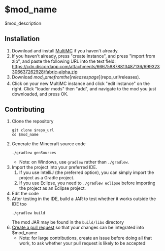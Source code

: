 # $mod_name
$mod_description

## Installation
1. Download and install [MultiMC](https://multimc.org/#Download) if you haven't already.
1. If you haven't already, press "create instance", and press "import from zip", and paste the following URL into the text field: https://cdn.discordapp.com/attachments/666758878813487136/699323306637262928/fabric-alpha.zip
1. Download $mod_name from the [releases page]($repo_url/releases).
1. Click on your new MultiMC instance and click "edit instance" on the right. Click "loader mods" then "add", and navigate to the mod you just downloaded, and press OK.

## Contributing
1. Clone the repository
   ```
   git clone $repo_url
   cd $mod_name
   ```
1. Generate the Minecraft source code
   ```
   ./gradlew genSources
   ```
    - Note: on Windows, use `gradlew` rather than `./gradlew`.
1. Import the project into your preferred IDE.
    1. If you use IntelliJ (the preferred option), you can simply import the project as a Gradle project.
    1. If you use Eclipse, you need to `./gradlew eclipse` before importing the project as an Eclipse project.
1. Edit the code
1. After testing in the IDE, build a JAR to test whether it works outside the IDE too
   ```
   ./gradlew build
   ```
   The mod JAR may be found in the `build/libs` directory
1. [Create a pull request](https://help.github.com/en/articles/creating-a-pull-request)
   so that your changes can be integrated into $mod_name
    - Note: for large contributions, create an issue before doing all that
      work, to ask whether your pull request is likely to be accepted